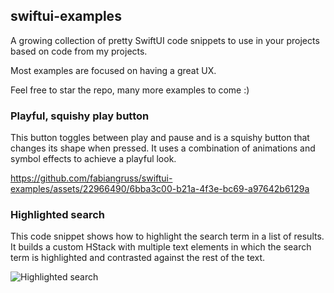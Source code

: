 ## swiftui-examples

A growing collection of pretty SwiftUI code snippets to use in your projects based on code from my projects.

Most examples are focused on having a great UX.

Feel free to star the repo, many more examples to come :)

### Playful, squishy play button

This button toggles between play and pause and is a squishy button that changes its shape when pressed. It uses a combination of animations and symbol effects to achieve a playful look.

https://github.com/fabiangruss/swiftui-examples/assets/22966490/6bba3c00-b21a-4f3e-bc69-a97642b6129a


### Highlighted search

This code snippet shows how to highlight the search term in a list of results. It builds a custom HStack with multiple text elements in which the search term is highlighted and contrasted against the rest of the text.

![Highlighted search](https://github.com/fabiangruss/swiftui-examples/blob/main/previews/highlighted_search.jpg?raw=true)
